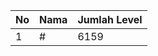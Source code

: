 | No | Nama            | Jumlah Level |
|----|-----------------|--------------|
| 1  | #    |    6159        |

